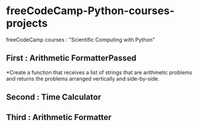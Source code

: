 # freeCodeCamp-Python-courses-projects
freeCodeCamp courses : "Scientific Computing with Python"




## First : Arithmetic FormatterPassed
*Create a function that receives a list of strings that are arithmetic problems and returns the problems arranged vertically and side-by-side.

## Second : Time Calculator

## Third : Arithmetic Formatter
